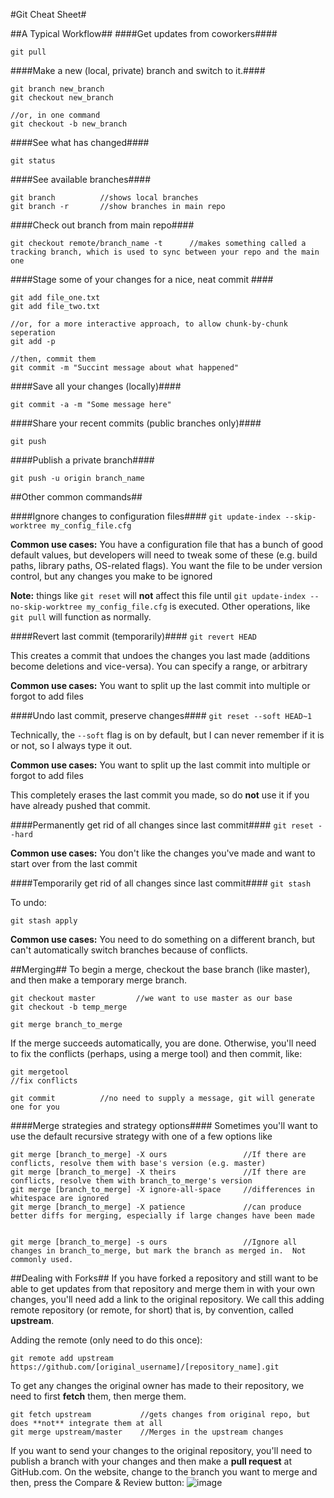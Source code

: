 #Git Cheat Sheet#

##A Typical Workflow##
####Get updates from coworkers####

`git pull` 

####Make a new (local, private) branch and switch to it.####
```
git branch new_branch
git checkout new_branch

//or, in one command
git checkout -b new_branch
```

####See what has changed####
```
git status
```

####See available branches####
```
git branch 			//shows local branches
git branch -r 		//show branches in main repo
```

####Check out branch from main repo####
````
git checkout remote/branch_name -t 		//makes something called a tracking branch, which is used to sync between your repo and the main one
````

####Stage some of your changes for a nice, neat commit ####
```
git add file_one.txt
git add file_two.txt

//or, for a more interactive approach, to allow chunk-by-chunk seperation
git add -p

//then, commit them
git commit -m "Succint message about what happened"
```

####Save all your changes (locally)####
```
git commit -a -m "Some message here"
```

####Share your recent commits (public branches only)####
```
git push
```

####Publish a private branch####
```
git push -u origin branch_name
```


##Other common commands##

####Ignore changes to configuration files####
`git update-index --skip-worktree my_config_file.cfg`

**Common use cases:** You have a configuration file that has a bunch of good default values, but developers will need to tweak some of these (e.g. build paths, library paths, OS-related flags).  You want the file to be under version control, but any changes you make to be ignored

**Note:** things like `git reset` will **not** affect this file until `git update-index --no-skip-worktree my_config_file.cfg` is executed.  Other operations, like `git pull` will function as normally.

####Revert last commit (temporarily)####
`git revert HEAD`

This creates a commit that undoes the changes you last made (additions become deletions and vice-versa).  You can specify a range, or arbitrary

**Common use cases:** You want to split up the last commit into multiple or forgot to add files



####Undo last commit, preserve changes####
`git reset --soft HEAD~1`

Technically, the `--soft` flag is on by default, but I can never remember if it is or not, so I always type it out.

**Common use cases:** You want to split up the last commit into multiple or forgot to add files

This completely erases the last commit you made, so do **not** use it if you have already pushed that commit.


####Permanently get rid of all changes since last commit####
`git reset --hard`

**Common use cases:** You don't like the changes you've made and want to start over from the last commit

####Temporarily get rid of all changes since last commit####
`git stash`

To undo:

`git stash apply`

**Common use cases:** You need to do something on a different branch, but can't automatically switch branches because of conflicts.

##Merging##
To begin a merge, checkout the base branch (like master), and then make a temporary merge branch.
```
git checkout master	        //we want to use master as our base
git checkout -b temp_merge

git merge branch_to_merge
```
If the merge succeeds automatically, you are done.  Otherwise, you'll need to fix the conflicts (perhaps, using a merge tool) and then commit, like:

```
git mergetool
//fix conflicts

git commit 			//no need to supply a message, git will generate one for you
```

####Merge strategies and strategy options####
Sometimes you'll want to use the default recursive strategy with one of a few options like
```
git merge [branch_to_merge] -X ours 				//If there are conflicts, resolve them with base's version (e.g. master)
git merge [branch_to_merge] -X theirs			 	//If there are conflicts, resolve them with branch_to_merge's version
git merge [branch_to_merge] -X ignore-all-space   	//differences in whitespace are ignored
git merge [branch_to_merge] -X patience				//can produce better diffs for merging, especially if large changes have been made


git merge [branch_to_merge] -s ours 				//Ignore all changes in branch_to_merge, but mark the branch as merged in.  Not commonly used.
```


##Dealing with Forks##
If you have forked a repository and still want to be able to get updates from that repository and merge them in with your own changes, you'll need add a link to the original repository.  We call this adding remote repository (or remote, for short) that is, by convention, called **upstream**.

Adding the remote (only need to do this once):
```
git remote add upstream https://github.com/[original_username]/[repository_name].git
```

To get any changes the original owner has made to their repository, we need to first **fetch** them, then merge them.
```
git fetch upstream           //gets changes from original repo, but does **not** integrate them at all
git merge upstream/master    //Merges in the upstream changes
```

If you want to send your changes to the original repository, you'll need to publish a branch with your changes and then make a **pull request** at GitHub.com.
On the website, change to the branch you want to merge and then, press the Compare & Review button:
![image](https://cloud.githubusercontent.com/assets/6819944/3727985/f19bb00e-16a3-11e4-859c-bc93d85248ae.png)


